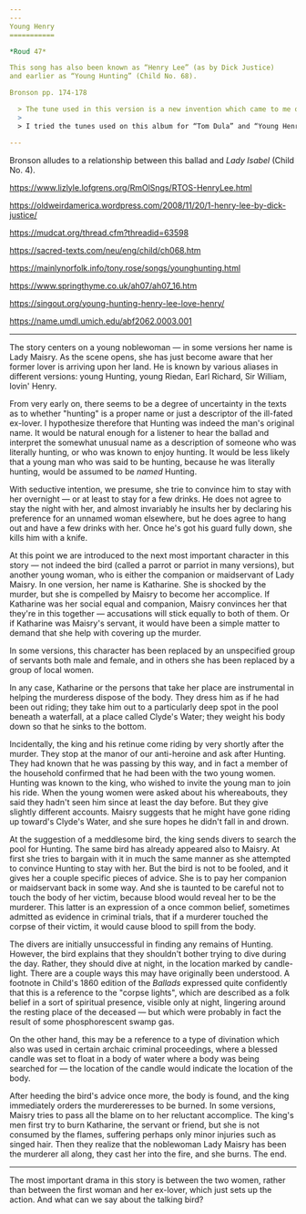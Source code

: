 ```yaml
---
---
Young Henry
===========

*Roud 47*

This song has also been known as “Henry Lee” (as by Dick Justice) 
and earlier as “Young Hunting” (Child No. 68).

Bronson pp. 174-178

  > The tune used in this version is a new invention which came to me on my drive back from Albuquerque NM to Cincinnati OH (January 2019, I think) although it was not until some while later that I connected it to the text.
  > 
  > I tried the tunes used on this album for “Tom Dula” and “Young Henry” swapped.

---
```


Bronson alludes to a relationship between this ballad and *Lady Isabel* (Child No. 4).

<https://www.lizlyle.lofgrens.org/RmOlSngs/RTOS-HenryLee.html>

<https://oldweirdamerica.wordpress.com/2008/11/20/1-henry-lee-by-dick-justice/>

<https://mudcat.org/thread.cfm?threadid=63598>

<https://sacred-texts.com/neu/eng/child/ch068.htm>

<https://mainlynorfolk.info/tony.rose/songs/younghunting.html>

<https://www.springthyme.co.uk/ah07/ah07_16.htm>

<https://singout.org/young-hunting-henry-lee-love-henry/>

<https://name.umdl.umich.edu/abf2062.0003.001>

---

The story centers on a young noblewoman — in some versions her name is Lady Maisry.
As the scene opens, she has just become aware that her former lover is arriving
upon her land. He is known by various aliases in different versions:
young Hunting, young Riedan, Earl Richard, Sir William, lovin' Henry.

From very early on, there seems to be a degree of uncertainty in the texts as to 
whether "hunting" is a proper name or just a descriptor of the ill-fated ex-lover.
I hypothesize therefore that Hunting was indeed the man's original name. It would
be natural enough for a listener to hear the ballad and interpret the somewhat
unusual name as a description of someone who was literally hunting, or who was
known to enjoy hunting. It would be less likely that a young man who was said to
be hunting, because he was literally hunting, would be assumed to be *named*
Hunting.

With seductive intention, we presume, she trie to convince him to stay with
her overnight — or at least to stay for a few drinks. He does not agree to stay
the night with her, and almost invariably he insults her by declaring his 
preference for an unnamed woman elsewhere, but he does agree to hang out and 
have a few drinks with her. Once he's got his guard fully down, she kills him
with a knife.

At this point we are introduced to the next most important character in this
story — not indeed the bird (called a parrot or parriot in many versions), but
another young woman, who is either the companion or maidservant of Lady Maisry.
In one version, her name is Katharine. She is shocked by the murder, but she
is compelled by Maisry to become her accomplice. If Katharine was her social 
equal and companion, Maisry convinces her that they're in this together — 
accusations will stick equally to both of them. Or if Katharine was Maisry's
servant, it would have been a simple matter to demand that she help with 
covering up the murder.

In some versions, this character has been replaced by an unspecified group of 
servants both male and female, and in others she has been replaced by a group
of local women.

In any case, Katharine or the persons that take her place are instrumental in
helping the murderess dispose of the body. They dress him as if he had been out
riding; they take him out to a particularly deep spot in the pool beneath a 
waterfall, at a place called Clyde's Water; they weight his body down so that he
sinks to the bottom.

Incidentally, the king and his retinue come riding by very shortly after the
murder. They stop at the manor of our anti-heroine and ask after Hunting. They 
had known that he was passing by this way, and in fact a member of the household
confirmed that he had been with the two young women. Hunting was known to the 
king, who wished to invite the young man to join his ride. When the young
women were asked about his whereabouts, they said they hadn't seen him since at
least the day before. But they give slightly different accounts. Maisry suggests
that he might have gone riding up toward's Clyde's Water, and she sure hopes
he didn't fall in and drown.

At the suggestion of a meddlesome bird, the king sends divers to search the pool
for Hunting. The same bird has already appeared also to Maisry. At first she 
tries to bargain with it in much the same manner as she attempted to convince
Hunting to stay with her. But the bird is not to be fooled, and it gives her a 
couple specific pieces of advice. She is to pay her companion or maidservant
back in some way. And she is taunted to be careful not to touch the body of her
victim, because blood would reveal her to be the murderer. This latter is an
expression of a once common belief, sometimes admitted as evidence in criminal trials,
that if a murderer touched the corpse of their victim, it would cause blood to
spill from the body.

The divers are initially unsuccessful in finding any remains of Hunting.
However, the bird explains that they shouldn't bother trying to dive during the
day. Rather, they should dive at night, in the location marked by candle-light.
There are a couple ways this may have originally been understood. A footnote
in Child's 1860 edition of the *Ballads* expressed quite confidently that this
is a reference to the "corpse lights", which are described as a folk belief in
a sort of spiritual presence, visible only at night, lingering around the
resting place of the deceased — but which were probably in fact the result of
some phosphorescent swamp gas.

On the other hand, this may be a reference to a type of divination which also
was used in certain archaic criminal proceedings, where a blessed candle was 
set to float in a body of water where a body was being searched for — the location
of the candle would indicate the location of the body.

After heeding the bird's advice once more, the body is found, and the king 
immediately orders the murdereresses to be burned. In some versions, Maisry
tries to pass all the blame on to her reluctant accomplice. The king's men first
try to burn Katharine, the servant or friend, but she is not consumed by the
flames, suffering perhaps only minor injuries such as singed hair. Then they 
realize that the noblewoman Lady Maisry has been the murderer all along, they
cast her into the fire, and she burns. The end.

---

The most important drama in this story is between the two women, rather than
between the first woman and her ex-lover, which just sets up the action.
And what can we say about the talking bird?